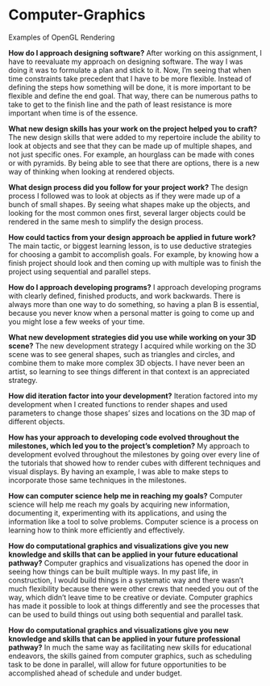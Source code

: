 # Computer-Graphics
Examples of OpenGL Rendering


**How do I approach designing software?**
After working on this assignment, I have to reevaluate my approach on designing software. The way I was doing it was to formulate a plan and stick to it. Now, I’m seeing that when time constraints take precedent that I have to be more flexible. Instead of defining the steps how something will be done, it is more important to be flexible and define the end goal. That way, there can be numerous paths to take to get to the finish line and the path of least resistance is more important when time is of the essence.

**What new design skills has your work on the project helped you to craft?**
The new design skills that were added to my repertoire include the ability to look at objects and see that they can be made up of multiple shapes, and not just specific ones. For example, an hourglass can be made with cones or with pyramids. By being able to see that there are options, there is a new way of thinking when looking at rendered objects.

**What design process did you follow for your project work?**
The design process I followed was to look at objects as if they were made up of a bunch of small shapes. By seeing what shapes make up the objects, and looking for the most common ones first, several larger objects could be rendered in the same mesh to simplify the design process.

**How could tactics from your design approach be applied in future work?**
The main tactic, or biggest learning lesson, is to use deductive strategies for choosing a gambit to accomplish goals. For example, by knowing how a finish project should look and then coming up with multiple was to finish the project using sequential and parallel steps.

**How do I approach developing programs?**
I approach developing programs with clearly defined, finished products, and work backwards. There is always more than one way to do something, so having a plan B is essential, because you never know when a personal matter is going to come up and you might lose a few weeks of your time.

**What new development strategies did you use while working on your 3D scene?**
The new development strategy I acquired while working on the 3D scene was to see general shapes, such as triangles and circles, and combine them to make more complex 3D objects. I have never been an artist, so learning to see things different in that context is an appreciated strategy.

**How did iteration factor into your development?**
Iteration factored into my development when I created functions to render shapes and used parameters to change those shapes’ sizes and locations on the 3D map of different objects.

**How has your approach to developing code evolved throughout the milestones, which led you to the project’s completion?**
My approach to development evolved throughout the milestones by going over every line of the tutorials that showed how to render cubes with different techniques and visual displays. By having an example, I was able to make steps to incorporate those same techniques in the milestones.

**How can computer science help me in reaching my goals?**
Computer science will help me reach my goals by acquiring new information, documenting it, experimenting with its applications, and using the information like a tool to solve problems. Computer science is a process on learning how to think more efficiently and effectively.

**How do computational graphics and visualizations give you new knowledge and skills that can be applied in your future educational pathway?**
Computer graphics and visualizations has opened the door in seeing how things can be built multiple ways. In my past life, in construction, I would build things in a systematic way and there wasn’t much flexibility because there were other crews that needed you out of the way, which didn’t leave time to be creative or deviate. Computer graphics has made it possible to look at things differently and see the processes that can be used to build things out using both sequential and parallel task.

**How do computational graphics and visualizations give you new knowledge and skills that can be applied in your future professional pathway?**
In much the same way as facilitating new skills for educational endeavors, the skills gained from computer graphics, such as scheduling task to be done in parallel, will allow for future opportunities to be accomplished ahead of schedule and under budget.


